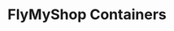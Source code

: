 ---
title: "FlyMyShop Containers"
sidebar:
  nav: "docs"
layout: single
excerpt: "FlyMyShop Containers"
sitemap: false
share: true
permalink: /docs/flymyshop-containers/
---